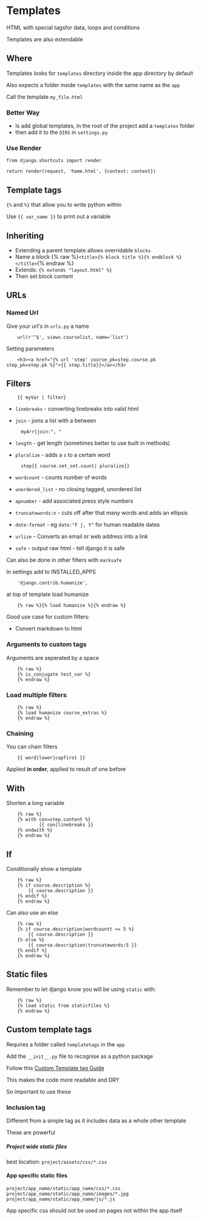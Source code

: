 # Templates

HTML with special tagsfor data, loops and conditions

Templates are also extendable

## Where

Templates looks for `templates` directory inside the app directory by default

Also expects a folder inside `templates` with the same name as the `app`

Call the template `my_file.html`

### Better Way

* Is add global templates, in the root of the project add a `templates` folder
* then add it to the `DIRS` in `settings.py`

### Use Render

    from django.shortcuts import render

    return render(request, 'home.html', {context: context})

## Template tags

`{%` and `%}` that allow you to write python within

Use `{{ var_name }}` to print out a variable

## Inheriting

* Extending a parent template allows overridable `blocks`
* Name a block {% raw %}`<title>{% block title %}{% endblock %}</title>`{% endraw %}
* Extends: `{% extends "layout.html" %}`
* Then set block content

## URLs

### Named Url

Give your url's in `urls.py` a name

        url(r'^$', views.courselist, name='list')

Setting parameters

        <h3><a href="{% url 'step' course_pk=step.course.pk step_pk=step.pk %}">{{ step.title}}</a></h3>

## Filters

        {{ myVar | filter}

* `linebreaks` - converting linebreaks into valid html
* `join` - joins a list with a between

        myArr|join:", "

* `length` - get length (sometimes better to use built in methods)
* `pluralize` - adds a `s` to a certain word

        step{{ course.set_set.count| pluralize}}
* `wordcount` - counts number of words
* `unordered_list` - no closing tagged, unordered list
* `apnumber` - add associated press style numbers
* `truncatewords:n` - cuts off after that many words and adds an ellipsis
* `date:format` - eg `date:"F j, Y"` for human readable dates
* `urlize` - Converts an email or web address into a link
* `safe` - output raw html - tell django it is safe

Can also be done in other filters with `marksafe`

In settings add to INSTALLED_APPS

        'django.contrib.humanize',

at top of template load humanize

        {% raw %}{% load humanize %}{% endraw %}

Good use case for custom filters:

* Convert markdown to html

### Arguments to custom tags

Arguments are seperated by a space

        {% raw %}
        {% is_conjugate test_var %}
        {% endraw %}

### Load multiple filters

        {% raw %}
        {% load humanize course_extras %}
        {% endraw %}

### Chaining

You can chain filters

        {{ word|lower|capfirst }}

Applied **in order**, applied to result of one before

## With

Shorten a long variable

        {% raw %}
        {% with con=step.content %}
                {{ con|linebreaks }}
        {% endwith %}
        {% endraw %}

## If

Conditionally show a template

        {% raw %}
        {% if course.description %}
            {{ course.description }}
        {% endif %}
        {% endraw %}

Can also use an else

        {% raw %}
        {% if course.description|wordcountt <= 5 %}
            {{ course.description }}
        {% else %}
            {{ course.description|truncatewords:5 }}
        {% endif %}
        {% endraw %}

## Static files

Remember to let django know you will be using `static` with:

        {% raw %}
        {% load static from staticfiles %}
        {% endraw %}

## Custom template tags

Requires a folder called `templatetags` in the `app`

Add the `__init__.py` file to recognise as a python package

Follow this [Custom Template tag Guide](https://docs.djangoproject.com/en/1.11/howto/custom-template-tags/)

This makes the code more readable and DRY

So important to use these

### Inclusion tag

Different from a simple tag as it includes data as a whole other template

These are powerful

##### Project wide static files

best location: `project/assets/css/*.css`

#### App specific static files

`project/app_name/static/app_name/css/*.css`
`project/app_name/static/app_name/images/*.jpg`
`project/app_name/static/app_name/js/*.js`

App specific css should not be used on pages not within the app itself